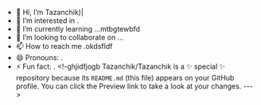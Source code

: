 - 👋 Hi, I’m Tazanchik)|
- 👀 I’m interested in .
- 🌱 I’m currently learning ...mtbgtewbfd
- 💞️ I’m looking to collaborate on ...
- 📫 How to reach me .okdsfldf
- 😄 Pronouns: .
- ⚡ Fun fact: .
<!-ghjidfjogb
Tazanchik/Tazanchik is a ✨ special ✨ repository because its `README.md` (this file) appears on your GitHub profile.
You can click the Preview link to take a look at your changes.
--->
